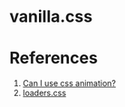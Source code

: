 vanilla.css
==

References
==

1. [Can I use css animation?](http://caniuse.com/#feat=css-animation)
2. [loaders.css](https://github.com/ConnorAtherton/loaders.css)
